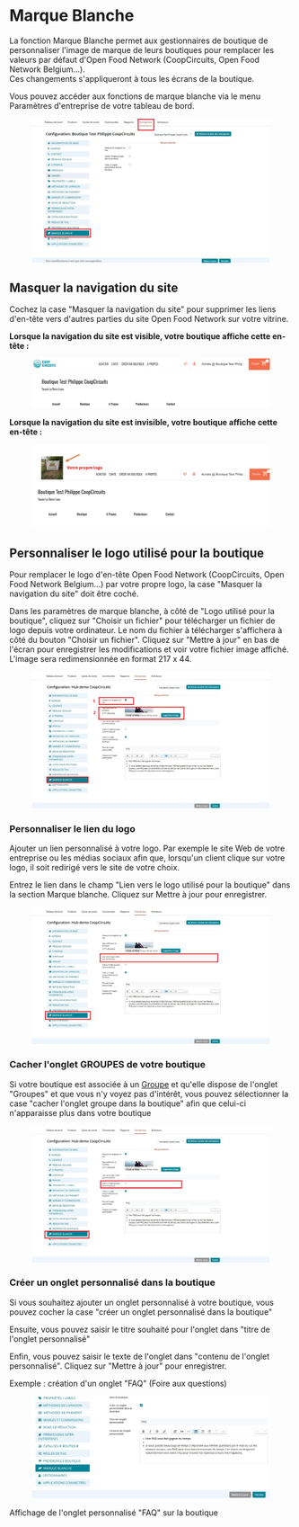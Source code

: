 # Marque Blanche

La fonction Marque Blanche permet aux gestionnaires de boutique de personnaliser l'image de marque de leurs boutiques pour remplacer les valeurs par défaut d'Open Food Network (CoopCircuits, Open Food Network Belgium...). \
Ces changements s'appliqueront à tous les écrans de la boutique.&#x20;

Vous pouvez accéder aux fonctions de marque blanche via le menu Paramètres d'entreprise de votre tableau de bord.

<figure><img src="../../.gitbook/assets/marque_blanche_edit (1).jpg" alt=""><figcaption></figcaption></figure>

## Masquer la navigation du site

Cochez la case "Masquer la navigation du site" pour supprimer les liens d'en-tête vers d'autres parties du site Open Food Network sur votre vitrine.

**Lorsque la navigation du site est visible, votre boutique affiche cette en-tête :**&#x20;

<figure><img src="../../.gitbook/assets/logoCC.jpg" alt=""><figcaption></figcaption></figure>

**Lorsque la navigation du site est invisible, votre boutique affiche cette en-tête :**&#x20;

<figure><img src="../../.gitbook/assets/logoCC_edit.jpg" alt=""><figcaption></figcaption></figure>

## Personnaliser le logo utilisé pour la boutique

Pour remplacer le logo d'en-tête Open Food Network (CoopCircuits, Open Food Network Belgium...) par votre propre logo, la case "Masquer la navigation du site" doit être coché.

Dans les paramètres de marque blanche, à côté de "Logo utilisé pour la boutique", cliquez sur "Choisir un fichier" pour télécharger un fichier de logo depuis votre ordinateur. Le nom du fichier à télécharger s'affichera à côté du bouton "Choisir un fichier". Cliquez sur "Mettre à jour" en bas de l'écran pour enregistrer les modifications et voir votre fichier image affiché. L'image sera redimensionnée en format 217 x 44.

<figure><img src="../../.gitbook/assets/marque_blanche_nav.jpg" alt=""><figcaption></figcaption></figure>

### Personnaliser le lien du logo

Ajouter un lien personnalisé à votre logo. Par exemple le site Web de votre entreprise ou les médias sociaux afin que, lorsqu'un client clique sur votre logo, il soit redirigé vers le site de votre choix.

Entrez le lien dans le champ "Lien vers le logo utilisé pour la boutique" dans la section Marque blanche. Cliquez sur Mettre à jour pour enregistrer.

<figure><img src="../../.gitbook/assets/marque_blanche_lien.jpg" alt=""><figcaption></figcaption></figure>

### Cacher l'onglet GROUPES de votre boutique

Si votre boutique est associée à un [Groupe](https://guide.openfoodnetwork.org/v/fr/basic-features/groups) et qu'elle dispose de l'onglet "Groupes" et que vous n'y voyez pas d'intérêt, vous pouvez sélectionner la case "cacher l'onglet groupe dans la boutique" afin que celui-ci n'apparaisse plus dans votre boutique

<figure><img src="../../.gitbook/assets/marque_blanche_groupe (1).jpg" alt=""><figcaption></figcaption></figure>

### Créer un onglet personnalisé dans la boutique

Si vous souhaitez ajouter un onglet personnalisé à votre boutique, vous pouvez cocher la case "créer un onglet personnalisé dans la boutique"

Ensuite, vous pouvez saisir le titre souhaité pour l'onglet dans "titre de l'onglet personnalisé"&#x20;

Enfin, vous pouvez saisir le texte de l'onglet dans "contenu de l'onglet personnalisé". Cliquez sur "Mettre à jour" pour enregistrer.

Exemple : création d'un onglet "FAQ" (Foire aux questions)

<figure><img src="../../.gitbook/assets/marque_blanche_faq (1).jpg" alt=""><figcaption></figcaption></figure>

Affichage de l'onglet personnalisé "FAQ" sur la boutique&#x20;

<figure><img src="../../.gitbook/assets/Capture d’écran 2023-06-21 à 16.16.20.png" alt=""><figcaption></figcaption></figure>

&#x20;  &#x20;
